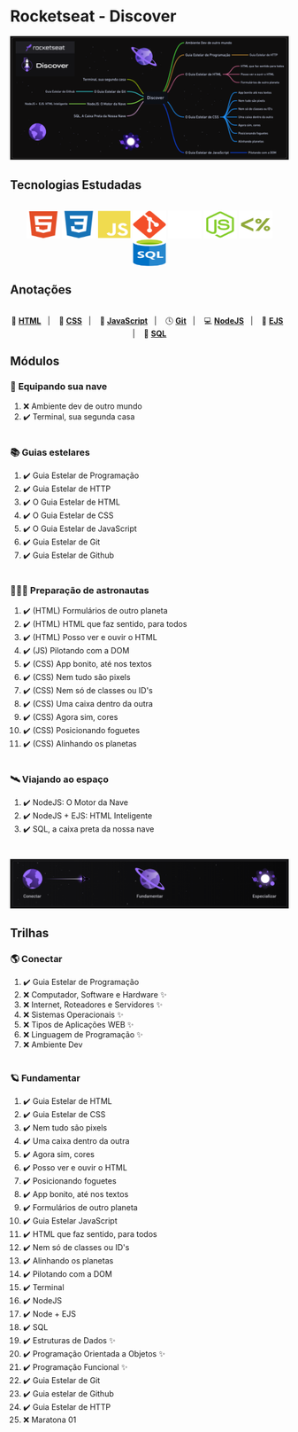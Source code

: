 # Rocketseat - Discover

<div align="center">
<a href="https://github.com/rafaeljurkfitz/rocketseat-discover">

![Rocketseat Discover](images/rocketseat_discover_dark.png)

</a>
</div>

## Tecnologias Estudadas

<div style="display: inline_block" align="center"><br>
  <a href="/HTML/html.md"><img align="center" alt="HTML" height="50" width="60" src="https://github.com/rafaeljurkfitz/rafaeljurkfitz/blob/main/assets/html5-plain.svg"></a>
  <a href="/CSS/css.md"><img align="center" alt="CSS" height="50" width="60" src="https://github.com/rafaeljurkfitz/rafaeljurkfitz/blob/main/assets/css3-plain.svg"></a>
  <a href="/JavaScript/javascript.md"><img align="center" alt="JS" height="50" width="60" src="https://github.com/rafaeljurkfitz/rafaeljurkfitz/blob/main/assets/javascript-plain.svg"></a>
  <a href="/Git/git.md"><img align="center" alt="Git" height="50" width="60" src="https://github.com/rafaeljurkfitz/rafaeljurkfitz/blob/main/assets/git-original.svg"></a>
  <a href="https://github.com/rafaeljurkfitz"><img align="center" alt="Github" height="50" width="60" src="https://github.com/rafaeljurkfitz/rafaeljurkfitz/blob/main/assets/github-white.svg"></a>
  <a href="/Node/node.md"><img align="center" alt="Node" height="50" width="60" src="https://github.com/rafaeljurkfitz/rafaeljurkfitz/blob/main/assets/nodejs-original.svg"></a>
  <a href="/Node_EJS/EJS.md"><img align="center" alt="NodeEJS" height="50" width="60" src="https://github.com/rafaeljurkfitz/rafaeljurkfitz/blob/main/assets/ejs.svg"></a>
  <a href="/SQL/sql.md"><img align="center" alt="SQL" height="50" width="60" src="https://github.com/rafaeljurkfitz/rafaeljurkfitz/blob/main/assets/sql.svg"></a>
</div>
  

## Anotações

<div align="center"><br>
  📙 <a href="/HTML/html.md"><strong>HTML</strong></a>&nbsp;&nbsp; | &nbsp;&nbsp;
  📘 <a href="/CSS/css.md"><strong>CSS</strong></a>&nbsp;&nbsp; | &nbsp;&nbsp;
  📒 <a href="/JavaScript/javascript.md"><strong>JavaScript</strong></a>&nbsp;&nbsp; | &nbsp;&nbsp;
  🕓 <a href="/Git/git.md"><strong>Git</strong></a>&nbsp;&nbsp; | &nbsp;&nbsp;
  💻 <a href="/node/node.md"><strong>NodeJS</strong></a>&nbsp;&nbsp; | &nbsp;&nbsp;
  📄 <a href="/node_EJS/EJS.md"><strong>EJS</strong></a>&nbsp;&nbsp; | &nbsp;&nbsp;
  💾 <a href="/SQL/sql.md"><strong>SQL</strong></a>
</div>

## Módulos

<!-- ❌✅ -->

### 🚀 **Equipando sua nave**

1. ❌ Ambiente dev de outro mundo
1. ✔️ Terminal, sua segunda casa

#

### 📚 **Guias estelares**

1. ✔️ Guia Estelar de Programação
1. ✔️ Guia Estelar de HTTP
1. ✔️ O Guia Estelar de HTML
1. ✔️ O Guia Estelar de CSS
1. ✔️ O Guia Estelar de JavaScript
1. ✔️ Guia Estelar de Git
1. ✔️ Guia Estelar de Github

#

### 👨🏽‍🚀 **Preparação de astronautas**

1. ✔️ (HTML) Formulários de outro planeta
1. ✔️ (HTML) HTML que faz sentido, para todos
1. ✔️ (HTML) Posso ver e ouvir o HTML
1. ✔️ (JS) Pilotando com a DOM
1. ✔️ (CSS) App bonito, até nos textos
1. ✔️ (CSS) Nem tudo são pixels
1. ✔️ (CSS) Nem só de classes ou ID's
1. ✔️ (CSS) Uma caixa dentro da outra
1. ✔️ (CSS) Agora sim, cores
1. ✔️ (CSS) Posicionando foguetes
1. ✔️ (CSS) Alinhando os planetas

#

### 🛰️ **Viajando ao espaço**

1. ✔️ NodeJS: O Motor da Nave
1. ✔️ NodeJS + EJS: HTML Inteligente
1. ✔️ SQL, a caixa preta da nossa nave

#

<div align="center">
<a href="https://github.com/rafaeljurkfitz/rocketseat-discover">

![Trilhas Rocketseat Discover](./images/rocketseat_discover2.png)

</a>
</div>

## Trilhas

<!-- ❌✅ -->

### 🌎 Conectar

1. ✔️ Guia Estelar de Programação
1. ❌ Computador, Software e Hardware ✨
1. ❌ Internet, Roteadores e Servidores ✨
1. ❌ Sistemas Operacionais ✨
1. ❌ Tipos de Aplicações WEB ✨
1. ❌ Linguagem de Programação ✨
1. ❌ Ambiente Dev

#

### 🪐 Fundamentar

1. ✔️ Guia Estelar de HTML
2. ✔️ Guia Estelar de CSS
3. ✔️ Nem tudo são pixels
4. ✔️ Uma caixa dentro da outra
5. ✔️ Agora sim, cores
6. ✔️ Posso ver e ouvir o HTML
7. ✔️ Posicionando foguetes
8. ✔️ App bonito, até nos textos
9. ✔️ Formulários de outro planeta
10. ✔️ Guia Estelar JavaScript
11. ✔️ HTML que faz sentido, para todos
12. ✔️ Nem só de classes ou ID's
13. ✔️ Alinhando os planetas
14. ✔️ Pilotando com a DOM
15. ✔️ Terminal
16. ✔️ NodeJS
17. ✔️ Node + EJS
18. ✔️ SQL
19. ✔️ Estruturas de Dados  ✨
20. ✔️ Programação Orientada a Objetos ✨
21. ✔️ Programação Funcional ✨
22. ✔️ Guia Estelar de Git
23. ✔️ Guia estelar de Github
24. ✔️ Guia Estelar de HTTP
25. ❌ Maratona 01
